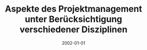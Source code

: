 ---
abstract: ''
authors:
- Randolf Speigner
date: '2002-01-01'
featured: false
publication_types:
- '7'
publishDate: '2002-01-01'
title: Aspekte des Projektmanagement unter Berücksichtigung verschiedener Disziplinen
url_pdf: ''
---